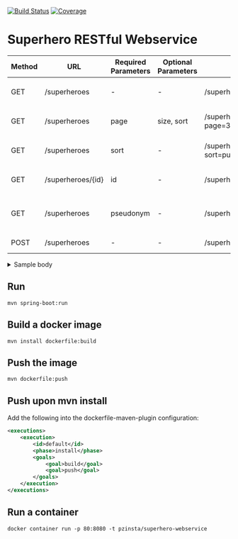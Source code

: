 [![Build Status](https://travis-ci.org/pzinsta/superhero-webservice.svg?branch=master)](https://travis-ci.org/pzinsta/superhero-webservice)
[![Coverage](https://sonarcloud.io/api/project_badges/measure?project=com.pzinsta%3Asuperhero-webservice&metric=coverage)](https://sonarcloud.io/dashboard?id=com.pzinsta%3Asuperhero-webservice)

# Superhero RESTful Webservice

Method | URL | Required Parameters | Optional Parameters | Example | Description
--- | --- | --- | --- | --- | ---
GET | /superheroes | - | - | /superheroes | Get a list of all superheroes
GET | /superheroes | page | size, sort | /superheroes?page=3&size=10&sort=firstAppearance,desc | Get a paged list of superheroes
GET | /superheroes | sort | - | /superheroes?sort=publisher,desc&sort=pseudonym,asc | Get a sorted list of all superheroes
GET | /superheroes/{id} | id | - | /superheroes/1234 | Get a superhero by id
GET | /superheroes | pseudonym | - | /superheroes?pseudonym=Batman | Get a superhero by pseudonym
POST | /superheroes | - | - | /superheroes | Create a superhero 

<details>
<summary>Sample body</summary>

```json
{
  "name": "Clark Kent",
  "pseudonym": "Superman",
  "publisher": "DC Comics",
  "skills": [
    "Superhuman strength, speed, and durability",
    "Flight",
    "Heat vision",
    "Freezing breath",
    "X-ray vision",
    "Telescopic & microscopic vision"
  ],
  "allies": [
    "Supergirl",
    "Superboy",
    "Superdog",
    "Power Girl"
  ],
  "firstAppearance": "1938-04-18"
}
```

</details>

## Run

```
mvn spring-boot:run
```

## Build a docker image

```
mvn install dockerfile:build
```

## Push the image

```
mvn dockerfile:push
```

## Push upon mvn install
Add the following into the dockerfile-maven-plugin configuration:

```xml
<executions>
	<execution>
		<id>default</id>
		<phase>install</phase>
		<goals>
			<goal>build</goal>
			<goal>push</goal>
		</goals>
	</execution>
</executions>
```

## Run a container

```
docker container run -p 80:8080 -t pzinsta/superhero-webservice
```